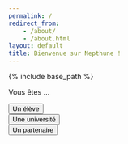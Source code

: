 ```yaml
---
permalink: /
redirect_from:
    - /about/
    - /about.html
layout: default
title: Bienvenue sur Nepthune !
---
```

{% include base_path %}

<head>
    <meta name="viewport" content="width=device-width, initial-scale=1.0">
    <meta charset="utf-8">
    <title>Login / Sign Up Form</title>
    <link rel="shortcut icon" href="/assets/favicon.ico">
    <link rel="stylesheet" href="./_sass/_accueil.css">
</head>
<body>
    <div class="container">
        <p>Vous êtes ...</p>
        <button class="form__button" type="submit" onclick="location.href='{{ base_path }}/authentification-eleve.html';">Un élève</button>
        <br>
        <button class="form__button" type="submit" onclick="location.href='{{ base_path }}/authentification-universite.html';">Une université</button>
        <br>
        <button class="form__button" type="submit" onclick="location.href='{{ base_path }}/authentification-partenaire.html';">Un partenaire</button>
        <br>
    </div>
</body>